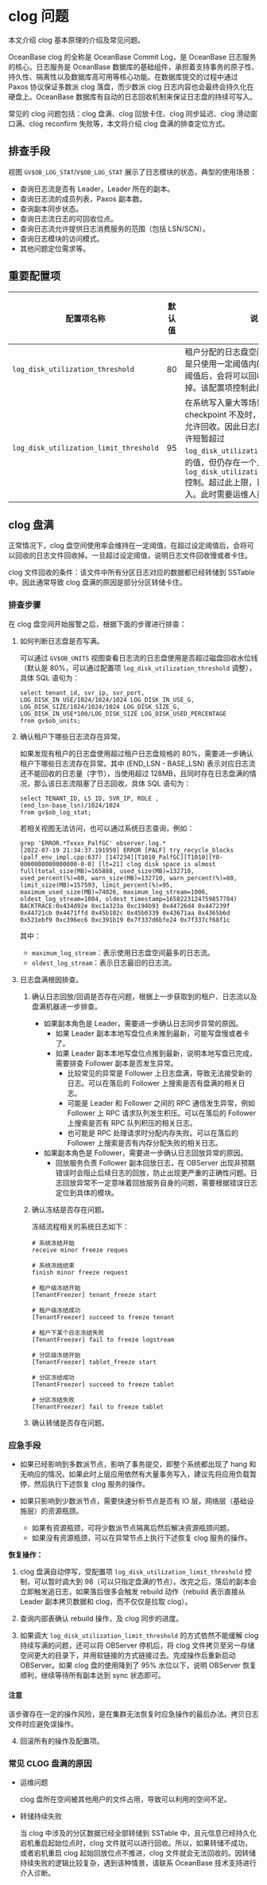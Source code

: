 # clog 问题

本文介绍 clog 基本原理的介绍及常见问题。

OceanBase clog 的全称是 OceanBase Commit Log，是 OceanBase 日志服务的核心。日志服务是 OceanBase 数据库的基础组件，承担着支持事务的原子性、持久性、隔离性以及数据库高可用等核心功能。在数据库提交的过程中通过 Paxos 协议保证多数派 clog 落盘，而少数派 clog 日志内容也会最终会持久化在硬盘上。OceanBase 数据库有自动的日志回收机制来保证日志盘的持续可写入。

常见的 clog 问题包括：clog 盘满、clog 回放卡住、clog 同步延迟、clog 滑动窗口满、clog reconfirm 失败等，本文将介绍 clog 盘满的排查定位方式。

## 排查手段

视图 `GV$OB_LOG_STAT`/`V$OB_LOG_STAT` 展示了日志模块的状态，典型的使用场景：

* 查询日志流是否有 Leader，Leader 所在的副本。
* 查询日志流的成员列表，Paxos 副本数。
* 查询副本同步状态。
* 查询日志流日志的可回收位点。
* 查询日志流允许提供日志消费服务的范围（包括 LSN/SCN）。
* 查询日志模块的访问模式。
* 其他问题定位需求等。

## 重要配置项

|配置项名称	|默认值|	说明|	生效范围|	生效时机|
|---|---|---|---|---|
|`log_disk_utilization_threshold`|	80	|租户分配的日志盘空间不会全部使用，而是只使用一定阈值内的空间。在超过设定阈值后，会将可以回收的日志文件回收掉。该配置项控制此阈值。|	租户级|	立即生效|
|`log_disk_utilization_limit_threshold`|	95|	在系统写入量大等场景下，由于 checkpoint 不及时，最早的日志文件不允许回收。因此日志盘实际使用的空间允许短暂超过 `log_disk_utilization_threshold` 配置的值，但仍存在一个上限。该上限值由 `log_disk_utilization_limit_threshold` 控制。超过此上限，日志盘会拒绝新的写入。此时需要运维人员介入处理。	|租户级	|立即生效|

## clog 盘满

正常情况下，clog 盘空间使用率会维持在一定阈值，在超过设定阈值后，会将可以回收的日志文件回收掉。一旦超过设定阈值，说明日志文件回收慢或者卡住。

clog 文件回收的条件：该文件中所有分区日志对应的数据都已经转储到 SSTable 中。因此通常导致 clog 盘满的原因是部分分区转储卡住。

### 排查步骤

在 clog 盘空间开始报警之后，根据下面的步骤进行排查：

1. 如何判断日志盘是否写满。

    可以通过 `GV$OB_UNITS` 视图查看日志流的日志盘使用是否超过磁盘回收水位线（默认是 80%，可以通过配置项  `log_disk_utilization_threshold` 调整），具体 SQL 语句为：

    ```
    select tenant_id, svr_ip, svr_port, 
    LOG_DISK_IN_USE/1024/1024/1024 LOG_DISK_IN_USE_G, 
    LOG_DISK_SIZE/1024/1024/1024 LOG_DISK_SIZE_G, 
    LOG_DISK_IN_USE*100/LOG_DISK_SIZE LOG_DISK_USED_PERCENTAGE 
    from gv$ob_units;
    ```

2. 确认租户下哪些日志流存在异常。

    如果发现有租户的日志盘使用超过租户日志盘规格的 80%，需要进一步确认租户下哪些日志流存在异常。其中 (END_LSN - BASE_LSN) 表示对应日志流还不能回收的日志量（字节），当使用超过 128MB，且同时存在日志盘满的情况，那么该日志流阻塞了日志回收，具体 SQL 语句为：

    ```
    select TENANT_ID, LS_ID, SVR_IP, ROLE ,
    (end_lsn-base_lsn)/1024/1024 
    from gv$ob_log_stat;
    ```

    若相关视图无法访问，也可以通过系统日志查询，例如：

    ```
    grep 'ERROR.*Txxxx_PalfGC' observer.log.* 
    [2022-07-19 21:34:37.191950] ERROR [PALF] try_recycle_blocks (palf_env_impl.cpp:637) [147234][T1010_PalfGC][T1010][Y0-0000000000000000-0-0] [lt=21] clog disk space is almost full(total_size(MB)=165888, used_size(MB)=132710, used_percent(%)=80, warn_size(MB)=132710, warn_percent(%)=80, limit_size(MB)=157593, limit_percent(%)=95, maximum_used_size(MB)=74026, maximum_log_stream=1006, oldest_log_stream=1004, oldest_timestamp=1658223124759857784) BACKTRACE:0x434d92e 0xc1a323a 0xc194b93 0x44726d4 0x447239f 0x44721cb 0x4471ffd 0x45b102c 0x45b0339 0x43671aa 0x4365b6d 0x521ebf9 0xc396ec6 0xc391b19 0x7f337d6bfe24 0x7f337cf68f1c
    ```

    其中：

    * `maximum_log_stream`：表示使用日志盘空间最多的日志流。
    * `oldest_log_stream`：表示日志最旧的日志流。

3. 日志盘满根因排查。

    1. 确认日志回放/回调是否存在问题，根据上一步获取到的租户、日志流以及盘满机器进一步排查。

        * 如果副本角色是 Leader，需要进一步确认日志同步异常的原因。
            * 如果 Leader 副本本地写盘位点未推到最新，可能写盘慢或者卡了。
            * 如果 Leader 副本本地写盘位点推到最新，说明本地写盘已完成，需要排查 Follower 副本是否发生异常。
                * 比较常见的异常是 Follower 上日志盘满，导致无法接受新的日志。可以在落后的 Follower 上搜索是否有盘满的相关日志。
                * 可能是 Leader 和 Follower 之间的 RPC 通信发生异常，例如 Follower 上 RPC 请求队列发生积压。可以在落后的 Follower 上搜索是否有 RPC 队列积压的相关日志。
                * 也可能是 RPC 处理请求时分配内存失败。可以在落后的 Follower 上搜索是否有内存分配失败的相关日志。
        * 如果副本角色是 Follower，需要进一步确认日志回放异常的原因。
            * 回放服务负责 Follower 副本回放日志，在 OBServer 出现非预期错误时会阻止后续日志的回放，防止出现更严重的正确性问题。日志回放异常不一定意味着回放服务自身的问题，需要根据错误日志定位到具体的模块。

    2. 确认冻结是否存在问题。

        冻结流程相关的系统日志如下：

        ```
        # 系统冻结开始
        receive minor freeze reques

        # 系统冻结结束
        finish minor freeze request

        # 租户级冻结开始
        [TenantFreezer] tenant_freeze start

        # 租户级冻结成功
        [TenantFreezer] succeed to freeze tenant

        # 租户下某个日志冻结失败
        [TenantFreezer] fail to freeze logstream

        # 分区级冻结开始
        [TenantFreezer] tablet_freeze start

        # 分区冻结成功
        [TenantFreezer] succeed to freeze tablet

        # 分区冻结失败
        [TenantFreezer] fail to freeze tablet
        ```

    3. 确认转储是否存在问题。

### 应急手段

* 如果已经影响到多数派节点，影响了事务提交，即整个系统都出现了 hang 和无响应的情况。如果此时上层应用依然有大量事务写入，建议先将应用负载暂停，然后执行下述恢复 clog 服务的操作。

* 如果只影响到少数派节点，需要快速分析节点是否有 IO 层，网络层（基础设施层）的资源瓶颈。
    * 如果有资源瓶颈，可将少数派节点隔离后然后解决资源瓶颈问题。 
    * 如果没有资源瓶颈，可以在异常节点上执行下述恢复 clog 服务的操作。

**恢复操作：**

1. clog 盘满自动停写，受配置项 `log_disk_utilization_limit_threshold` 控制，可以暂时调大到 98（可以只指定盘满的节点）。改完之后，落后的副本会立即触发追日志，如果落后很多会触发 rebuild 动作（rebuild 表示直接从 Leader 副本拷贝数据和 clog，而不仅仅是拉取 clog）。

2. 查询内部表确认 rebuild 操作，及 clog 同步的进度。

3. 如果调大 `log_disk_utilization_limit_threshold` 的方式依然不能缓解 clog 持续写满的问题，还可以将 OBServer 停机后，将 clog 文件拷贝至另一存储空间更大的目录下，并用软链接的方式链接过去。完成操作后重新启动 OBServer。如果 clog 盘的使用降到了 95% 水位以下，说明 OBServer 恢复顺利，继续等待所有副本达到 sync 状态即可。

 <main id="notice" type='notice'>
    <h4>注意</h4>
    <p>该步骤存在一定的操作风险，是在集群无法恢复时应急操作的最后办法。拷贝日志文件时应避免误操作。</p>
</main>

4. 回滚所有的操作及配置项。

### 常见 CLOG 盘满的原因

* 运维问题

    clog 盘所在空间被其他用户的文件占用，导致可以利用的空间不足。

* 转储持续失败

    当 clog 中涉及的分区数据已经全部转储到 SSTable 中，且元信息已经持久化宕机重启起始位点时，clog 文件就可以进行回收。所以，如果转储不成功，或者宕机重启 clog 起始回放位点不推进，clog 文件就会无法回收的。因转储持续失败的逻辑比较复杂，遇到该种情景，请联系 OceanBase 技术支持进行介入诊断。